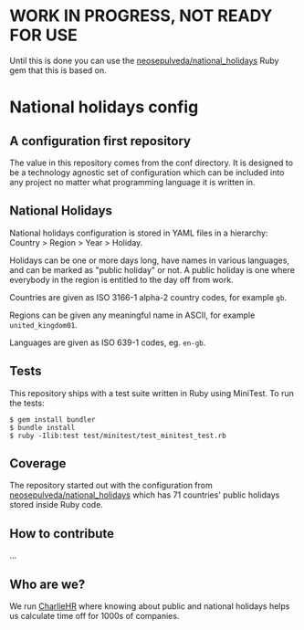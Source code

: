 # WORK IN PROGRESS, NOT READY FOR USE

Until this is done you can use the [neosepulveda/national_holidays](https://github.com/neosepulveda/national_holidays) Ruby gem that this is based on.

# National holidays config

## A configuration first repository

The value in this repository comes from the conf directory. It is designed to be a technology agnostic set of configuration which can be included into any project no matter what programming language it is written in.

## National Holidays

National holidays configuration is stored in YAML files in a hierarchy: Country > Region > Year > Holiday.

Holidays can be one or more days long, have names in various languages, and can be marked as "public holiday" or not. A public holiday is one where everybody in the region is entitled to the day off from work.

Countries are given as ISO 3166-1 alpha-2 country codes, for example `gb`.

Regions can be given any meaningful name in ASCII, for example `united_kingdom01`.

Languages are given as ISO 639-1 codes, eg. `en-gb`.

## Tests

This repository ships with a test suite written in Ruby using MiniTest. To run the tests:

    $ gem install bundler
    $ bundle install
    $ ruby -Ilib:test test/minitest/test_minitest_test.rb

## Coverage

The repository started out with the configuration from [neosepulveda/national_holidays](https://github.com/neosepulveda/national_holidays) which has 71 countries' public holidays stored inside Ruby code.

## How to contribute

...

## Who are we?

We run [CharlieHR](https://www.charliehr.com) where knowing about public and national holidays helps us calculate time off for 1000s of companies.
